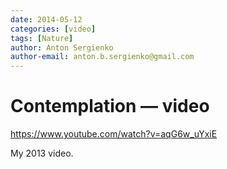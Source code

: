 ```yaml
---
date: 2014-05-12
categories: [video]
tags: [Nature]
author: Anton Sergienko
author-email: anton.b.sergienko@gmail.com
---
```


# Contemplation — video

<https://www.youtube.com/watch?v=aqG6w_uYxiE>

My 2013 video.
